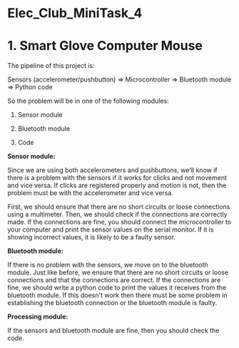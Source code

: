 # Elec_Club_MiniTask_4
# 1. Smart Glove Computer Mouse
The pipeline of this project is:

Sensors (accelerometer/pushbutton) => Microcontroller => Bluetooth module => Python code

So the problem will be in one of the following modules:

1. Sensor module

2. Bluetooth module

3. Code

**Sensor module:**

Since we are using both accelerometers and pushbuttons, we'll know if there is a problem with the sensors if it works for clicks and not movement and vice versa. If clicks are registered properly and motion is not, then the problem must be with the accelerometer and vice versa.

First, we should ensure that there are no short circuits or loose connections using a multimeter. Then, we should check if the connections are correctly made. If the connections are fine, you should connect the microcontroller to your computer and print the sensor values on the serial monitor. If it is showing incorrect values, it is likely to be a faulty sensor.

**Bluetooth module:**

If there is no problem with the sensors, we move on to the bluetooth module. Just like before, we ensure that there are no short circuits or loose connections and that the connections are correct. If the connections are fine, we should write a python code to print the values it receives from the bluetooth module. If this doesn't work then there must be some problem in establishing the bluetooth connection or the bluetooth module is faulty.

**Processing module:**

If the sensors and bluetooth module are fine, then you should check the code. 

